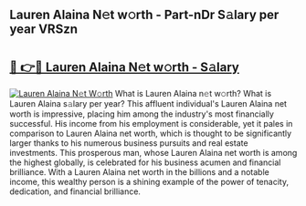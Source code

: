 ## Lauren Alaina N𝚎t w𝚘rth - Part-nDr S𝚊lary per year VRSzn

# <h2><a href="http://gc1whw.nevu.top/?p=Lauren+Alaina">🔗 👉🔴 Lauren Alaina N𝚎t w𝚘rth - S𝚊lary</a></h2>

[![Lauren Alaina N𝚎t W𝚘rth](https://i.imgur.com/Oavwk0R.jpeg)](http://gc1whw.nevu.top/?p=Lauren+Alaina)
What is Lauren Alaina n𝚎t w𝚘rth? What is Lauren Alaina s𝚊lary per year?
This affluent individual's Lauren Alaina net worth is impressive, placing him among the industry's most financially successful. His income from his employment is considerable, yet it pales in comparison to Lauren Alaina net worth, which is thought to be significantly larger thanks to his numerous business pursuits and real estate investments. This prosperous man, whose Lauren Alaina net worth is among the highest globally, is celebrated for his business acumen and financial brilliance. With a Lauren Alaina net worth in the billions and a notable income, this wealthy person is a shining example of the power of tenacity, dedication, and financial brilliance.
